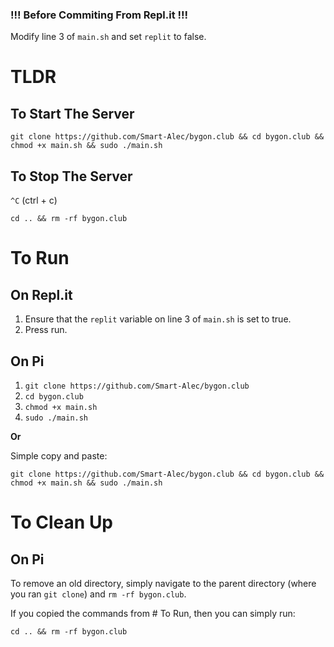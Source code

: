 ### !!! Before Commiting From Repl.it !!!
Modify line 3 of `main.sh` and set `replit` to false.
# TLDR
## To Start The Server
`git clone https://github.com/Smart-Alec/bygon.club && cd bygon.club && chmod +x main.sh && sudo ./main.sh`
## To Stop The Server
`^C` (ctrl + c)

`cd .. && rm -rf bygon.club`

# To Run
## On Repl.it
1. Ensure that the `replit` variable on line 3 of `main.sh` is set to true.
2. Press run.
## On Pi
1. `git clone https://github.com/Smart-Alec/bygon.club`
2. `cd bygon.club`
3. `chmod +x main.sh`
4. `sudo ./main.sh`

**Or**

Simple copy and paste:

`git clone https://github.com/Smart-Alec/bygon.club && cd bygon.club && chmod +x main.sh && sudo ./main.sh`

# To Clean Up
## On Pi
To remove an old directory, simply navigate to the parent directory (where you ran `git clone`) and `rm -rf bygon.club`.

If you copied the commands from # To Run, then you can simply run:

`cd .. && rm -rf bygon.club`